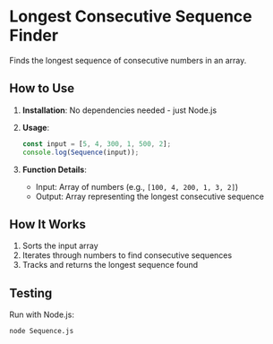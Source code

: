 # Longest Consecutive Sequence Finder

Finds the longest sequence of consecutive numbers in an array.

## How to Use

1. **Installation**:
   No dependencies needed - just Node.js

2. **Usage**:
   ```javascript
   const input = [5, 4, 300, 1, 500, 2];
   console.log(Sequence(input));
   ```

3. **Function Details**:
   - Input: Array of numbers (e.g., `[100, 4, 200, 1, 3, 2]`)
   - Output: Array representing the longest consecutive sequence



## How It Works
1. Sorts the input array
2. Iterates through numbers to find consecutive sequences
3. Tracks and returns the longest sequence found

## Testing
Run with Node.js:
```bash
node Sequence.js
```